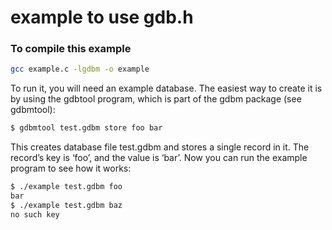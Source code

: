 # example to use gdb.h

### To compile this example
```bash
gcc example.c -lgdbm -o example
```

To run it, you will need an example database. The easiest way to create it is by using the gdbtool program, which is part of the gdbm package (see gdbmtool):
```bash
$ gdbmtool test.gdbm store foo bar
```
This creates database file test.gdbm and stores a single record in it. The record’s key is ‘foo’, and the value is ‘bar’. Now you can run the example program to see how it works:

```bash
$ ./example test.gdbm foo
bar
$ ./example test.gdbm baz
no such key
```
